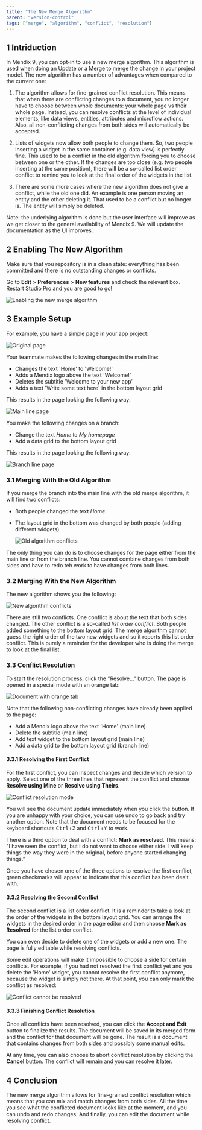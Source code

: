 ```yaml
---
title: "The New Merge Algorithm"
parent: "version-control"
tags: ["merge", "algorithm", "conflict", "resolution"]
---
```


## 1 Intriduction
    
In Mendix 9, you can opt-in to use a new merge algorithm. This algorithm is used when doing an Update or a Merge to merge the change in your project model. The new algorithm has a number of advantages when compared to the current one:
    
1. The algorithm allows for fine-grained conflict resolution. This means that when there are conflicting changes to a document, you no longer have to choose between whole documents: your whole page vs their whole page. Instead, you can resolve conflicts at the level of individual elements, like data views, entities, attributes and microflow actions. Also, all non-conflicting changes from both sides will automatically be accepted.
    
2. Lists of widgets now allow both people to change them. So, two people inserting a widget in the same container (e.g. data view) is perfectly fine. This used to be a conflict in the old algorithm forcing you to choose between one or the other. If the changes are too close (e.g. two people inserting at the same position), there will be a so-called list order conflict to remind you to look at the final order of the widgets in the list. 
    
3. There are some more cases where the new algorithm does not give a conflict, while the old one did. An example is one person moving an entity and the other deleting it. That used to be a conflict but no longer is. The entity will simply be deleted.

Note: the underlying algorithm is done but the user interface will improve as we get closer to the general availability of Mendix 9. We will update the documentation as the UI improves.

## 2 Enabling The New Algorithm

Make sure that you repository is in a clean state: everything has been committed and there is no outstanding changes or conflicts. 

Go to **Edit** > **Preferences** > **New features** and check the relevant box. Restart Studio Pro and you are good to go!

![Enabling the new merge algorithm](attachments/new-merge-algorithm/enable-new-merge-algorithm.png)

## 3 Example Setup

For example, you have a simple page in your app project:

![Original page](attachments/new-merge-algorithm/new-merge-algorithm-base-page.png)

Your teammate makes the following changes in the main line:

* Changes the text 'Home' to 'Welcome!'
* Adds a Mendix logo above the text 'Welcome!'
* Deletes the subtitle 'Welcome to your new app'
* Adds a text 'Write some text here` in the bottom layout grid

This results in the page looking the following way:

![Main line page](attachments/new-merge-algorithm/new-merge-algorithm-main-page.png)

You make the following changes on a branch:

* Change the text *Home* to *My homepage*
* Add a data grid to the bottom layout grid

This results in the page looking the following way:

![Branch line page](attachments/new-merge-algorithm/new-merge-algorithm-branch-page.png)

### 3.1 Merging With the Old Algorithm

If you merge the branch into the main line with the old merge algorithm, it will find two conflicts:

* Both people changed the text *Home*
* The layout grid in the bottom was changed by both people (adding different widgets)

    ![Old algorithm conflicts](attachments/new-merge-algorithm/old-merge-algorithm-conflicts.png)

The only thing you can do is to choose changes for the page either from the main line or from the branch line. You cannot combine changes from both sides and have to redo teh work to have changes from both lines. 

### 3.2 Merging With the New Algorithm

The new algorithm shows you the following:

![New algorithm conflicts](attachments/new-merge-algorithm/new-merge-algorithm-conflicts.png)

There are still two conflicts. One conflict is about the text that both sides changed. The other conflict is a so-called *list order conflict*. Both people added something to the bottom layout grid. The merge algorithm cannot guess the right order of the two new widgets and so it reports this list order conflict. This is purely a reminder for the developer who is doing the merge to look at the final list. 

### 3.3 Conflict Resolution

To start the resolution process, click the "Resolve..." button. The page is opened in a special mode with an orange tab:

![Document with orange tab](attachments/new-merge-algorithm/new-merge-algorithm-orange-tab.png)

Note that the following non-conflicting changes have already been applied to the page:

* Add a Mendix logo above the text 'Home' (main line)
* Delete the subtitle (main line)
* Add text widget to the bottom layout grid (main line)
* Add a data grid to the bottom layout grid (branch line)

#### 3.3.1 Resolving the First Conflict

For the first conflict, you can inspect changes and decide which version to apply. Select one of the three lines that represent the conflict and choose **Resolve using Mine** or **Resolve using Theirs**. 

![Conflict resolution mode](attachments/new-merge-algorithm/new-merge-algorithm-resolve-mode.png)

You will see the document update immediately when you click the button. If you are unhappy with your choice, you can use undo to go back and try another option. Note that the document needs to be focused for the keyboard shortcuts <kbd>Ctrl</kbd>+<kbd>Z</kbd> and <kbd>Ctrl</kbd>+<kbd>Y</kbd> to work.

There is a third option to deal with a conflict: **Mark as resolved**. This means: "I have seen the conflict, but I do not want to choose either side. I will keep things the way they were in the original, before anyone started changing things."

Once you have chosen one of the three options to resolve the first conflict, green checkmarks will appear to indicate that this conflict has been dealt with.

#### 3.3.2 Resolving the Second Conflict

The second conflict is a list order conflict. It is a reminder to take a look at the order of the widgets in the bottom layout grid. You can arrange the widgets in the desired order in the page editor and then choose **Mark as Resolved** for the list order conflict.

You can even decide to delete one of the widgets or add a new one. The page is fully editable while resolving conflicts. 

Some edit operations will make it impossible to choose a side for certain conflicts. For example, if you had not resolved the first conflict yet and you delete the 'Home' widget, you cannot resolve the first conflict anymore, because the widget is simply not there. At that point, you can only mark the conflict as resolved:

![Conflict cannot be resolved](attachments/new-merge-algorithm/new-merge-algorithm-cannot-resolve.PNG)

#### 3.3.3 Finishing Conflict Resolution

Once all conflicts have been resolved, you can click the **Accept and Exit** button to finalize the results. The document will be saved in its merged form and the conflict for that document will be gone. The result is a document that contains changes from both sides and possibly some manual edits.

At any time, you can also choose to abort conflict resolution by clicking the **Cancel** button. The conflict will remain and you can resolve it later.

## 4 Conclusion

The new merge algorithm allows for fine-grained conflict resolution which means that you can mix and match changes from both sides. All the time you see what the conflicted document looks like at the moment, and you can undo and redo changes. And finally, you can edit the document while resolving conflict. 
